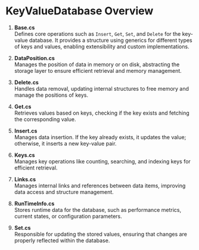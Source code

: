 # KeyValueDatabase Overview

1. **Base.cs**  
   Defines core operations such as `Insert`, `Get`, `Set`, and `Delete` for the key-value database. It provides a structure using generics for different types of keys and values, enabling extensibility and custom implementations.

2. **DataPosition.cs**  
   Manages the position of data in memory or on disk, abstracting the storage layer to ensure efficient retrieval and memory management.

3. **Delete.cs**  
   Handles data removal, updating internal structures to free memory and manage the positions of keys.

4. **Get.cs**  
   Retrieves values based on keys, checking if the key exists and fetching the corresponding value.

5. **Insert.cs**  
   Manages data insertion. If the key already exists, it updates the value; otherwise, it inserts a new key-value pair.

6. **Keys.cs**  
   Manages key operations like counting, searching, and indexing keys for efficient retrieval.

7. **Links.cs**  
   Manages internal links and references between data items, improving data access and structure management.

8. **RunTimeInfo.cs**  
   Stores runtime data for the database, such as performance metrics, current states, or configuration parameters.

9. **Set.cs**  
   Responsible for updating the stored values, ensuring that changes are properly reflected within the database.
